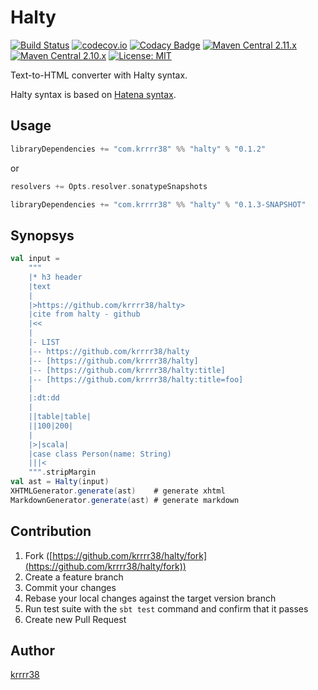 # Halty

[![Build Status](https://secure.travis-ci.org/krrrr38/halty.png)](http://travis-ci.org/krrrr38/halty)
[![codecov.io](http://codecov.io/github/krrrr38/halty/coverage.svg?branch=master)](http://codecov.io/github/krrrr38/halty?branch=master)
[![Codacy Badge](https://www.codacy.com/project/badge/8379734cad1a4b069a7bd76e3620de57)](https://www.codacy.com/app/k-kaizu38/halty)
[![Maven Central 2.11.x](https://maven-badges.herokuapp.com/maven-central/com.krrrr38/halty_2.11/badge.svg)](https://maven-badges.herokuapp.com/maven-central/com.krrrr38/halty_2.11)
[![Maven Central 2.10.x](https://maven-badges.herokuapp.com/maven-central/com.krrrr38/halty_2.10/badge.svg)](https://maven-badges.herokuapp.com/maven-central/com.krrrr38/halty_2.10)
[![License: MIT](http://img.shields.io/badge/license-MIT-blue.svg)](LICENSE)

Text-to-HTML converter with Halty syntax.

Halty syntax is based on [Hatena syntax](http://hatenadiary.g.hatena.ne.jp/keyword/%E3%81%AF%E3%81%A6%E3%81%AA%E8%A8%98%E6%B3%95%E4%B8%80%E8%A6%A7).

## Usage

```scala
libraryDependencies += "com.krrrr38" %% "halty" % "0.1.2"
```

or

```scala
resolvers += Opts.resolver.sonatypeSnapshots

libraryDependencies += "com.krrrr38" %% "halty" % "0.1.3-SNAPSHOT"
```

## Synopsys

```scala
val input =
    """
    |* h3 header
    |text
    |
    |>https://github.com/krrrr38/halty>
    |cite from halty - github
    |<<
    |
    |- LIST
    |-- https://github.com/krrrr38/halty
    |-- [https://github.com/krrrr38/halty]
    |-- [https://github.com/krrrr38/halty:title]
    |-- [https://github.com/krrrr38/halty:title=foo]
    |
    |:dt:dd
    |
    ||table|table|
    ||100|200|
    |
    |>|scala|
    |case class Person(name: String)
    |||<
    """.stripMargin
val ast = Halty(input)
XHTMLGenerator.generate(ast)    # generate xhtml
MarkdownGenerator.generate(ast) # generate markdown
```

## Contribution

1. Fork ([https://github.com/krrrr38/halty/fork](https://github.com/krrrr38/halty/fork))
1. Create a feature branch
1. Commit your changes
1. Rebase your local changes against the target version branch
1. Run test suite with the `sbt test` command and confirm that it passes
1. Create new Pull Request

## Author

[krrrr38](https://github.com/krrrr38)
